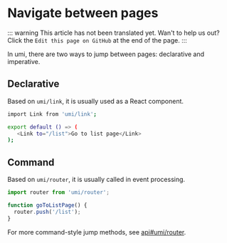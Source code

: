 # Navigate between pages

::: warning
This article has not been translated yet. Wan't to help us out? Click the `Edit this page on GitHub` at the end of the page.
:::

In umi, there are two ways to jump between pages: declarative and imperative.

## Declarative

Based on `umi/link`, it is usually used as a React component.

```bash
import Link from 'umi/link';

export default () => (
   <Link to="/list">Go to list page</Link>
);
```

## Command

Based on `umi/router`, it is usually called in event processing.

```js
import router from 'umi/router';

function goToListPage() {
  router.push('/list');
}
```

For more command-style jump methods, see [api#umi/router](/api/#umi-router).
